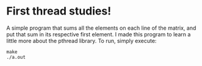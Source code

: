 # First thread studies!
A simple program that sums all the elements on each line of the matrix, and put that sum in its respective first element.
I made this program to learn a little more about the pthread library.
To run, simply execute:

    make
    ./a.out
